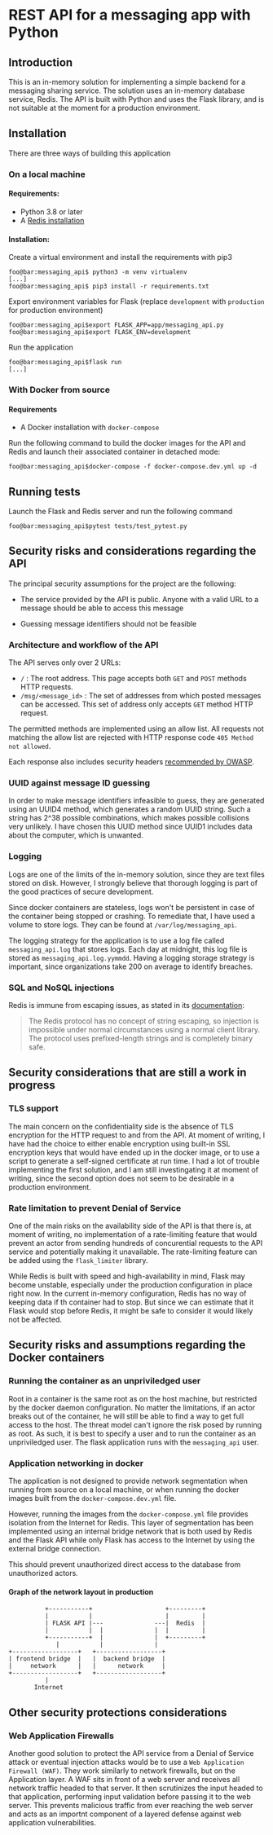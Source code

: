 # REST API for a messaging app with Python

## Introduction

This is an in-memory solution for implementing a simple backend for a messaging sharing service.
The solution uses an in-memory database service, Redis.
The API is built with Python and uses the Flask library, and is not suitable at the moment for a production environment.

## Installation

There are three ways of building this application

### On a local machine

#### Requirements:

- Python 3.8 or later
- A [Redis installation](https://redis.io/topics/quickstart)

#### Installation:

Create a virtual environment and install the requirements with pip3

```console
foo@bar:messaging_api$ python3 -m venv virtualenv
[...]
foo@bar:messaging_api$ pip3 install -r requirements.txt
```

Export environment variables for Flask (replace `development` with `production` for production environment)

```console
foo@bar:messaging_api$export FLASK_APP=app/messaging_api.py
foo@bar:messaging_api$export FLASK_ENV=development
```

Run the application

```console
foo@bar:messaging_api$flask run
[...]
```

### With Docker from source

#### Requirements

- A Docker installation with `docker-compose`

Run the following command to build the docker images for the API and Redis and launch their associated container in detached mode:

```console
foo@bar:messaging_api$docker-compose -f docker-compose.dev.yml up -d
```

## Running tests

Launch the Flask and Redis server and run the following command
```console
foo@bar:messaging_api$pytest tests/test_pytest.py
```

## Security risks and considerations regarding the API

The principal security assumptions for the project are the following:

- The service provided by the API is public. Anyone with a valid URL to a message should be able to access this message

- Guessing message identifiers should not be feasible

### Architecture and workflow of the API

The API serves only over 2 URLs:

- `/` : The root address. This page accepts both `GET` and `POST` methods HTTP requests.
- `/msg/<message_id>` : The set of addresses from which posted messages can be accessed. This set of address only accepts `GET` method HTTP request. 

The permitted methods are implemented using an allow list. All requests not matching the allow list are rejected with HTTP response code `405 Method not allowed`.

Each response also includes security headers [recommended by OWASP](https://cheatsheetseries.owasp.org/cheatsheets/REST_Security_Cheat_Sheet.html). 

### UUID against message ID guessing

In order to make message identifiers infeasible to guess, they are generated using an UUID4 method, which generates a random UUID string. Such a string has 2^38 possible combinations, which makes possible collisions very unlikely. I have chosen this UUID method since UUID1 includes data about the computer, which is unwanted.

### Logging

Logs are one of the limits of the in-memory solution, since they are text files stored on disk. However, I strongly believe that thorough logging is part of the good practices of secure development.

Since docker containers are stateless, logs won't be persistent in case of the container being stopped or crashing. To remediate that, I have used a volume to store logs. They can be found at `/var/log/messaging_api`.

The logging strategy for the application is to use a log file called `messaging_api.log` that stores logs. Each day at midnight, this log file is stored as `messaging_api.log.yymmdd`. Having a logging storage strategy is important, since organizations take 200 on average to identify breaches.

### SQL and NoSQL injections

Redis is immune from escaping issues, as stated in its [documentation](https://redis.io/topics/security):
> The Redis protocol has no concept of string escaping, so injection is impossible under normal circumstances using a normal client library. The protocol uses prefixed-length strings and is completely binary safe.

## Security considerations that are still a work in progress

### TLS support

The main concern on the confidentiality side is the absence of TLS encryption for the HTTP request to and from the API. At moment of writing, I have had the choice to either enable encryption using built-in SSL encryption keys that would have ended up in the docker image, or to use a script to generate a self-signed certificate at run time. I had a lot of trouble implementing the first solution, and I am still investingating it at moment of writing, since the second option does not seem to be desirable in a production environment.

### Rate limitation to prevent Denial of Service

One of the main risks on the availability side of the API is that there is, at moment of writing, no implementation of a rate-limiting feature that would prevent an actor from sending hundreds of concurential requests to the API service and potentially making it unavailable. The rate-limiting feature can be added using the `flask_limiter` library.

While Redis is built with speed and high-availability in mind, Flask may become unstable, especially under the production configuration in place right now. In the current in-memory configuration, Redis has no way of keeping data if th container had to stop. But since we can estimate that it Flask would stop before Redis, it might be safe to consider it would likely not be affected.

## Security risks and assumptions regarding the Docker containers

### Running the container as an unpriviledged user

Root in a container is the same root as on the host machine, but restricted by the docker daemon configuration. No matter the limitations, if an actor breaks out of the container, he will still be able to find a way to get full access to the host. The threat model can't ignore the risk posed by running as root. As such, it is best to specify a user and to run the container as an unpriviledged user. The flask application runs with the `messaging_api` user.

### Application networking in docker

The application is not designed to provide network segmentation when running from source on a local machine, or when running the docker images built from the `docker-compose.dev.yml` file.

However, running the images from the `docker-compose.yml` file provides isolation from the Internet for Redis. This layer of segmentation has been implemented using an internal bridge network that is both used by Redis and the Flask API while only Flask has access to the Internet by using the external bridge connection.

This should prevent unauthorized direct access to the database from unauthorized actors.

#### Graph of the network layout in production 

```
          +-----------+                    +---------+
          |           |                    |         |
          | FLASK API |---              ---|  Redis  |
          |           |  |              |  |         |
          +-----------+  |              |  +---------+
             |           |              |  
+------------------+   +------------------+           
| frontend bridge  |   |  backend bridge  |
|     network      |   |      network     |
+------------------+   +------------------+
          |
       Internet
```
## Other security protections considerations

### Web Application Firewalls

Another good solution to protect the API service from a Denial of Service attack or eventual injection attacks would be to use a `Web Application Firewall (WAF)`. They work similarly to network firewalls, but on the Application layer. A WAF sits in front of a web server and receives all network traffic headed to that server. It then scrutinizes the input headed to that application, performing input validation before passing it to the web server. This prevents malicious traffic from ever reaching the web server and acts as an importnt component of a layered defense against web application vulnerabilities.

